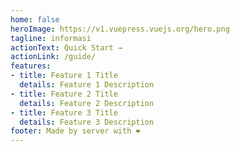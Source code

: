 ```yaml
---
home: false
heroImage: https://v1.vuepress.vuejs.org/hero.png
tagline: informasi
actionText: Quick Start →
actionLink: /guide/
features:
- title: Feature 1 Title
  details: Feature 1 Description
- title: Feature 2 Title
  details: Feature 2 Description
- title: Feature 3 Title
  details: Feature 3 Description
footer: Made by server with ❤️
---
```

